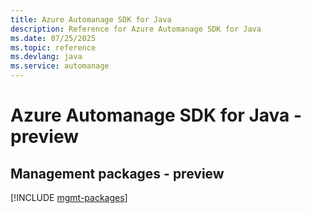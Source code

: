 ```yaml
---
title: Azure Automanage SDK for Java
description: Reference for Azure Automanage SDK for Java
ms.date: 07/25/2025
ms.topic: reference
ms.devlang: java
ms.service: automanage
---
```

# Azure Automanage SDK for Java - preview

## Management packages - preview
[!INCLUDE [mgmt-packages](automanage-mgmt-index.md)]